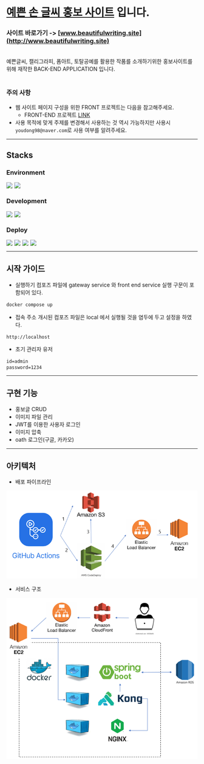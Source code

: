 # [예쁜 손 글씨 홍보 사이트](http://www.beautifulwriting.site) 입니다.

### 사이트 바로가기 -> [www.beautifulwriting.site](http://www.beautifulwriting.site)

<br>
예쁜글씨, 캘리그라피, 폼아트, 토탈공예를 활용한 작품를 소개하기위한 홍보사이트를 위해 재작한 
BACK-END APPLICATION 입니다.
<br>
<br>

### **주의 사항**

- 웹 사이트 페이지 구성을 위한 FRONT 프로젝트는 다음을 참고해주세요.
    - FRONT-END 프로젝트 [LINK](https://github.com/yudonggeun/handwriting-promotion)
- 사용 목적에 맞게 주제를 변경해서 사용하는 것 역시 가능하지만 사용시 `youdong98@naver.com`로 사용 여부를 알려주세요.

---

## Stacks

### Environment

<div style="display: flex;">
    <img style="margin-right: 5px;" src="https://img.shields.io/badge/intellij-gray?style=for-the-badge&logo=INTELLIJ IDEA&logoColor=white">
    <img style="margin-right: 5px;" src="https://img.shields.io/badge/git-F05032?style=for-the-badge&logo=git&logoColor=white">
</div>

### Development

<div style="display: flex;">
    <img style="margin-right: 5px;" src="https://img.shields.io/badge/Spring-6DB33F?style=for-the-badge&logo=Spring&logoColor=white">
    <img style="margin-right: 5px;" src="https://img.shields.io/badge/java-6DB39F?style=for-the-badge&logo=java&logoColor=#61DAFB">
</div>

### Deploy

<div style="display: flex;">
    <img style="margin-right: 5px;" src="https://img.shields.io/badge/github-181717?style=for-the-badge&logo=github&logoColor=white">
    <img style="margin-right: 5px;" src="https://img.shields.io/badge/docker-2496ED?style=for-the-badge&logo=docker&logoColor=white">
    <img style="margin-right: 5px;" src="https://img.shields.io/badge/amazon aws-232F3E?style=for-the-badge&logo=amazonaws&logoColor=white">
    <img style="margin-right: 5px;" src="https://img.shields.io/badge/linux-FCC624?style=for-the-badge&logo=linux&logoColor=black">
</div>


---

## 시작 가이드

* 실행하기
컴포즈 파일에 gateway service 와 front end service 실행 구문이 포함되어 있다.
```bash
docker compose up
```
* 접속 주소
개시된 컴포즈 파일은 local 에서 실행될 것을 염두에 두고 설정을 하였다.
```
http://localhost
```
* 초기 관리자 유저
```
id=admin
password=1234
```
---
## 구현 기능
* 홍보글 CRUD
* 이미지 파일 관리
* JWT를 이용한 사용자 로그인
* 이미지 압축
* oath 로그인(구글, 카카오)
---

## 아키텍처
* 배포 파이프라인

![배포 구조](introduce/deploy.PNG)


* 서비스 구조

![서비스 구조](introduce/architecture.PNG)